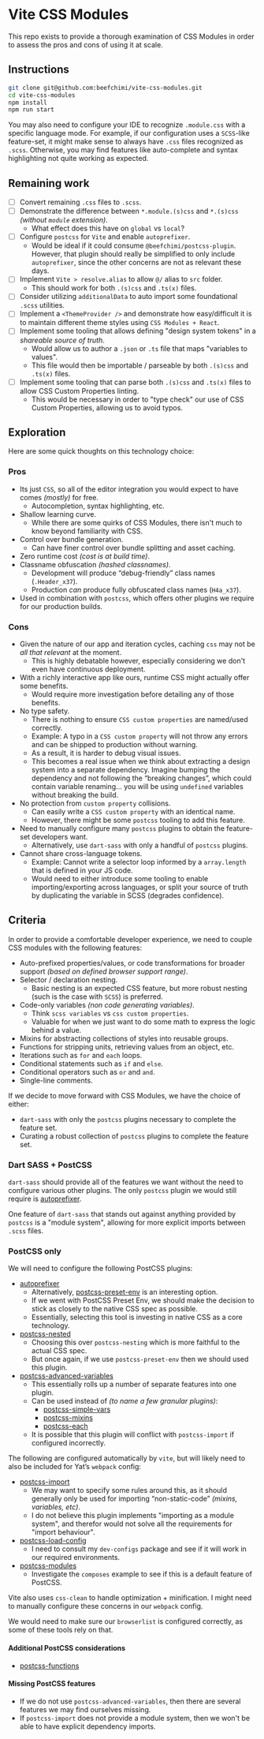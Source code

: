 # Vite CSS Modules

This repo exists to provide a thorough examination of CSS Modules in order to assess the pros and cons of using it at scale.

## Instructions

```sh
git clone git@github.com:beefchimi/vite-css-modules.git
cd vite-css-modules
npm install
npm run start
```

You may also need to configure your IDE to recognize `.module.css` with a specific language mode. For example, if our configuration uses a `SCSS`-like feature-set, it might make sense to always have `.css` files recognized as `.scss`. Otherwise, you may find features like auto-complete and syntax highlighting not quite working as expected.

## Remaining work

- [ ] Convert remaining `.css` files to `.scss`.
- [ ] Demonstrate the difference between `*.module.(s)css` and `*.(s)css` _(without `module` extension)_.
  - What effect does this have on `global` vs `local`?
- [ ] Configure `postcss` for `Vite` and enable `autoprefixer`.
  - Would be ideal if it could consume `@beefchimi/postcss-plugin`. However, that plugin should really be simplified to only include `autoprefixer`, since the other concerns are not as relevant these days.
- [ ] Implement `Vite > resolve.alias` to allow `@/` alias to `src` folder.
  - This should work for both `.(s)css` and `.ts(x)` files.
- [ ] Consider utilizing `additionalData` to auto import some foundational `.scss` utilities.
- [ ] Implement a `<ThemeProvider />` and demonstrate how easy/difficult it is to maintain different theme styles using `CSS Modules + React`.
- [ ] Implement some tooling that allows defining "design system tokens" in a _shareable source of truth_.
  - Would allow us to author a `.json` or `.ts` file that maps "variables to values".
  - This file would then be importable / parseable by both `.(s)css` and `.ts(x)` files.
- [ ] Implement some tooling that can parse both `.(s)css` and `.ts(x)` files to allow CSS Custom Properties linting.
  - This would be necessary in order to "type check" our use of CSS Custom Properties, allowing us to avoid typos.

## Exploration

Here are some quick thoughts on this technology choice:

### Pros

- Its just `CSS`, so all of the editor integration you would expect to have comes _(mostly)_ for free.
  - Autocompletion, syntax highlighting, etc.
- Shallow learning curve.
  - While there are some quirks of CSS Modules, there isn't much to know beyond familiarity with CSS.
- Control over bundle generation.
  - Can have finer control over bundle splitting and asset caching.
- Zero runtime cost _(cost is at build time)_.
- Classname obfuscation _(hashed classnames)_.
  - Development will produce “debug-friendly” class names (`.Header_x37`).
  - Production _can_ produce fully obfuscated class names (`H4a_x37`).
- Used in combination with `postcss`, which offers other plugins we require for our production builds.

### Cons

- Given the nature of our app and iteration cycles, caching `css` may not be _all that relevant_ at the moment.
  - This is highly debatable however, especially considering we don't even have continuous deployment.
- With a richly interactive app like ours, runtime CSS might actually offer some benefits.
  - Would require more investigation before detailing any of those benefits.
- No type safety.
  - There is nothing to ensure `CSS custom properties` are named/used correctly.
  - Example: A typo in a `CSS custom property` will not throw any errors and can be shipped to production without warning.
  - As a result, it is harder to debug visual issues.
  - This becomes a real issue when we think about extracting a design system into a separate dependency. Imagine bumping the dependency and not following the “breaking changes”, which could contain variable renaming... you will be using `undefined` variables without breaking the build.
- No protection from `custom property` collisions.
  - Can easily write a `CSS custom property` with an identical name.
  - However, there might be some `postcss` tooling to add this feature.
- Need to manually configure many `postcss` plugins to obtain the feature-set developers want.
  - Alternatively, use `dart-sass` with only a handful of `postcss` plugins.
- Cannot share cross-language tokens.
  - Example: Cannot write a selector loop informed by a `array.length` that is defined in your JS code.
  - Would need to either introduce some tooling to enable importing/exporting across languages, or split your source of truth by duplicating the variable in SCSS (degrades confidence).

## Criteria

In order to provide a comfortable developer experience, we need to couple CSS modules with the following features:

- Auto-prefixed properties/values, or code transformations for broader support _(based on defined browser support range)_.
- Selector / declaration nesting.
  - Basic nesting is an expected CSS feature, but more robust nesting (such is the case with `SCSS`) is preferred.
- Code-only variables _(non code generating variables)_.
  - Think `scss variables` vs `css custom properties`.
  - Valuable for when we just want to do some math to express the logic behind a value.
- Mixins for abstracting collections of styles into reusable groups.
- Functions for stripping units, retrieving values from an object, etc.
- Iterations such as `for` and `each` loops.
- Conditional statements such as `if` and `else`.
- Conditional operators such as `or` and `and`.
- Single-line comments.

If we decide to move forward with CSS Modules, we have the choice of either:

- `dart-sass` with only the `postcss` plugins necessary to complete the feature set.
- Curating a robust collection of `postcss` plugins to complete the feature set.

### Dart SASS + PostCSS

`dart-sass` should provide all of the features we want without the need to configure various other plugins. The only `postcss` plugin we would still require is [autoprefixer](https://github.com/postcss/autoprefixer).

One feature of `dart-sass` that stands out against anything provided by `postcss` is a "module system", allowing for more explicit imports between `.scss` files.

### PostCSS only

We will need to configure the following PostCSS plugins:

- [autoprefixer](https://github.com/postcss/autoprefixer)
  - Alternatively, [postcss-preset-env](https://github.com/csstools/postcss-plugins/tree/main/plugin-packs/postcss-preset-env) is an interesting option.
  - If we went with PostCSS Preset Env, we should make the decision to stick as closely to the native CSS spec as possible.
  - Essentially, selecting this tool is investing in native CSS as a core technology.
- [postcss-nested](https://github.com/postcss/postcss-nested)
  - Choosing this over `postcss-nesting` which is more faithful to the actual CSS spec.
  - But once again, if we use `postcss-preset-env` then we should used this plugin.
- [postcss-advanced-variables](https://github.com/csstools/postcss-advanced-variables)
  - This essentially rolls up a number of separate features into one plugin.
  - Can be used instead of _(to name a few granular plugins)_:
    - [postcss-simple-vars](https://github.com/postcss/postcss-simple-vars)
    - [postcss-mixins](https://github.com/postcss/postcss-mixins)
    - [postcss-each](https://github.com/madyankin/postcss-each)
  - It is possible that this plugin will conflict with `postcss-import` if configured incorrectly.

The following are configured automatically by `vite`, but will likely need to also be included for Yat’s `webpack` config:

- [postcss-import](https://github.com/postcss/postcss-import)
  - We may want to specify some rules around this, as it should generally only be used for importing “non-static-code” _(mixins, variables, etc)_.
  - I do not believe this plugin implements "importing as a module system", and therefor would not solve all the requirements for "import behaviour".
- [postcss-load-config](https://github.com/postcss/postcss-load-config)
  - I need to consult my `dev-configs` package and see if it will work in our required environments.
- [postcss-modules](https://github.com/madyankin/postcss-modules)
  - Investigate the `composes` example to see if this is a default feature of PostCSS.

Vite also uses `css-clean` to handle optimization + minification. I might need to manually configure these concerns in our `webpack` config.

We would need to make sure our `browserlist` is configured correctly, as some of these tools rely on that.

#### Additional PostCSS considerations

- [postcss-functions](https://github.com/andyjansson/postcss-functions)

#### Missing PostCSS features

- If we do not use `postcss-advanced-variables`, then there are several features we may find ourselves missing.
- If `postcss-import` does not provide a module system, then we won't be able to have explicit dependency imports.
